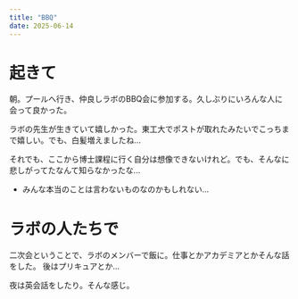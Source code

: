 ```yaml
---
title: "BBQ"
date: 2025-06-14
---
```


# 起きて
朝。プールへ行き、仲良しラボのBBQ会に参加する。久しぶりにいろんな人に会って良かった。

ラボの先生が生きていて嬉しかった。東工大でポストが取れたみたいでこっちまで嬉しい。でも、白髪増えましたね...

それでも、ここから博士課程に行く自分は想像できないけれど。でも、そんなに悲しがってたなんて知らなかったな...
- みんな本当のことは言わないものなのかもしれない...

# ラボの人たちで
二次会ということで、ラボのメンバーで飯に。仕事とかアカデミアとかそんな話をした。
後はプリキュアとか...


夜は英会話をしたり。そんな感じ。